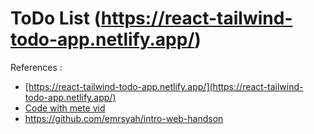 # ToDo List (https://react-tailwind-todo-app.netlify.app/)

References :

- [https://react-tailwind-todo-app.netlify.app/](https://react-tailwind-todo-app.netlify.app/)
- [Code with mete vid](https://youtu.be/aLxI5MJC210?si=O5ZJOZjk0LHTDA0d)
- https://github.com/emrsyah/intro-web-handson
